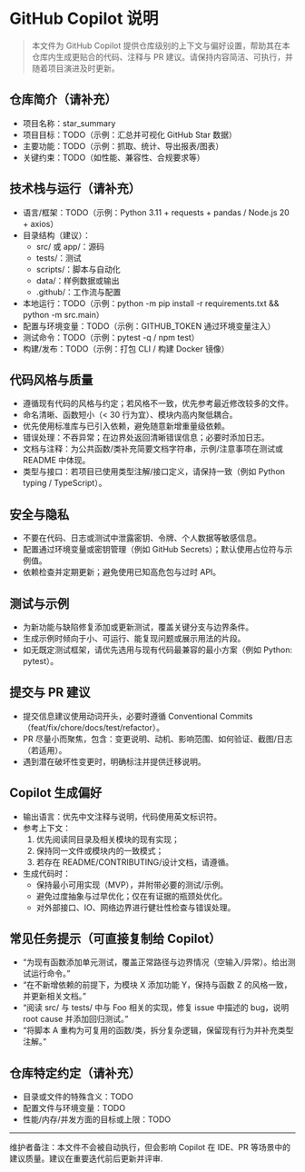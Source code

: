 # GitHub Copilot 说明

> 本文件为 GitHub Copilot 提供仓库级别的上下文与偏好设置，帮助其在本仓库内生成更贴合的代码、注释与 PR 建议。请保持内容简洁、可执行，并随着项目演进及时更新。

## 仓库简介（请补充）
- 项目名称：star_summary
- 项目目标：TODO（示例：汇总并可视化 GitHub Star 数据）
- 主要功能：TODO（示例：抓取、统计、导出报表/图表）
- 关键约束：TODO（如性能、兼容性、合规要求等）

## 技术栈与运行（请补充）
- 语言/框架：TODO（示例：Python 3.11 + requests + pandas / Node.js 20 + axios）
- 目录结构（建议）：
  - src/ 或 app/：源码
  - tests/：测试
  - scripts/：脚本与自动化
  - data/：样例数据或输出
  - .github/：工作流与配置
- 本地运行：TODO（示例：python -m pip install -r requirements.txt && python -m src.main）
- 配置与环境变量：TODO（示例：GITHUB_TOKEN 通过环境变量注入）
- 测试命令：TODO（示例：pytest -q / npm test）
- 构建/发布：TODO（示例：打包 CLI / 构建 Docker 镜像）

## 代码风格与质量
- 遵循现有代码的风格与约定；若风格不一致，优先参考最近修改较多的文件。
- 命名清晰、函数短小（< 30 行为宜）、模块内高内聚低耦合。
- 优先使用标准库与已引入依赖，避免随意新增重量级依赖。
- 错误处理：不吞异常；在边界处返回清晰错误信息；必要时添加日志。
- 文档与注释：为公共函数/类补充简要文档字符串，示例/注意事项在测试或 README 中体现。
- 类型与接口：若项目已使用类型注解/接口定义，请保持一致（例如 Python typing / TypeScript）。

## 安全与隐私
- 不要在代码、日志或测试中泄露密钥、令牌、个人数据等敏感信息。
- 配置通过环境变量或密钥管理（例如 GitHub Secrets）；默认使用占位符与示例值。
- 依赖检查并定期更新；避免使用已知高危包与过时 API。

## 测试与示例
- 为新功能与缺陷修复添加或更新测试，覆盖关键分支与边界条件。
- 生成示例时倾向于小、可运行、能复现问题或展示用法的片段。
- 如无既定测试框架，请优先选用与现有代码最兼容的最小方案（例如 Python: pytest）。

## 提交与 PR 建议
- 提交信息建议使用动词开头，必要时遵循 Conventional Commits（feat/fix/chore/docs/test/refactor）。
- PR 尽量小而聚焦，包含：变更说明、动机、影响范围、如何验证、截图/日志（若适用）。
- 遇到潜在破坏性变更时，明确标注并提供迁移说明。

## Copilot 生成偏好
- 输出语言：优先中文注释与说明，代码使用英文标识符。
- 参考上下文：
  1) 优先阅读同目录及相关模块的现有实现；
  2) 保持同一文件或模块内的一致模式；
  3) 若存在 README/CONTRIBUTING/设计文档，请遵循。
- 生成代码时：
  - 保持最小可用实现（MVP），并附带必要的测试/示例。
  - 避免过度抽象与过早优化；仅在有证据的瓶颈处优化。
  - 对外部接口、IO、网络边界进行健壮性检查与错误处理。

## 常见任务提示（可直接复制给 Copilot）
- “为现有函数添加单元测试，覆盖正常路径与边界情况（空输入/异常）。给出测试运行命令。”
- “在不新增依赖的前提下，为模块 X 添加功能 Y，保持与函数 Z 的风格一致，并更新相关文档。”
- “阅读 src/ 与 tests/ 中与 Foo 相关的实现，修复 issue 中描述的 bug，说明 root cause 并添加回归测试。”
- “将脚本 A 重构为可复用的函数/类，拆分复杂逻辑，保留现有行为并补充类型注解。”

## 仓库特定约定（请补充）
- 目录或文件的特殊含义：TODO
- 配置文件与环境变量：TODO
- 性能/内存/并发方面的目标或上限：TODO

---
维护者备注：本文件不会被自动执行，但会影响 Copilot 在 IDE、PR 等场景中的建议质量。建议在重要迭代前后更新并评审.